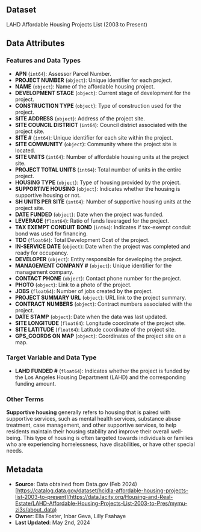## Dataset
LAHD Affordable Housing Projects List (2003 to Present)

## Data Attributes

### Features and Data Types

- **APN** (`int64`): Assessor Parcel Number.
- **PROJECT NUMBER** (`object`): Unique identifier for each project.
- **NAME** (`object`): Name of the affordable housing project.
- **DEVELOPMENT STAGE** (`object`): Current stage of development for the project.
- **CONSTRUCTION TYPE** (`object`): Type of construction used for the project.
- **SITE ADDRESS** (`object`): Address of the project site.
- **SITE COUNCIL DISTRICT** (`int64`): Council district associated with the project site.
- **SITE #** (`int64`): Unique identifier for each site within the project.
- **SITE COMMUNITY** (`object`): Community where the project site is located.
- **SITE UNITS** (`int64`): Number of affordable housing units at the project site.
- **PROJECT TOTAL UNITS** (`int64`): Total number of units in the entire project.
- **HOUSING TYPE** (`object`): Type of housing provided by the project.
- **SUPPORTIVE HOUSING** (`object`): Indicates whether the housing is supportive housing or not.
- **SH UNITS PER SITE** (`int64`): Number of supportive housing units at the project site.
- **DATE FUNDED** (`object`): Date when the project was funded.
- **LEVERAGE** (`float64`): Ratio of funds leveraged for the project.
- **TAX EXEMPT CONDUIT BOND** (`int64`): Indicates if tax-exempt conduit bond was used for financing.
- **TDC** (`float64`): Total Development Cost of the project.
- **IN-SERVICE DATE** (`object`): Date when the project was completed and ready for occupancy.
- **DEVELOPER** (`object`): Entity responsible for developing the project.
- **MANAGEMENT COMPANY #** (`object`): Unique identifier for the management company.
- **CONTACT PHONE** (`object`): Contact phone number for the project.
- **PHOTO** (`object`): Link to a photo of the project.
- **JOBS** (`float64`): Number of jobs created by the project.
- **PROJECT SUMMARY URL** (`object`): URL link to the project summary.
- **CONTRACT NUMBERS** (`object`): Contract numbers associated with the project.
- **DATE STAMP** (`object`): Date when the data was last updated.
- **SITE LONGITUDE** (`float64`): Longitude coordinate of the project site.
- **SITE LATITUDE** (`float64`): Latitude coordinate of the project site.
- **GPS_COORDS ON MAP** (`object`): Coordinates of the project site on a map.


### Target Variable and Data Type
- **LAHD FUNDED #** (`float64`): Indicates whether the project is funded by the Los Angeles Housing Department (LAHD) and the corresponding funding amount.

### Other Terms
**Supportive housing** generally refers to housing that is paired with supportive services, such as mental health services, substance abuse treatment, case management, and other supportive services, to help residents maintain their housing stability and improve their overall well-being. This type of housing is often targeted towards individuals or families who are experiencing homelessness, have disabilities, or have other special needs.

## Metadata

- **Source**: Data obtained from Data.gov (Feb 2024) [https://catalog.data.gov/dataset/hcidla-affordable-housing-projects-list-2003-to-present](https://data.lacity.org/Housing-and-Real-Estate/LAHD-Affordable-Housing-Projects-List-2003-to-Pres/mymu-zi3s/about_data)
- **Owner**: Ella Foster, Inbar Geva, Lilly Fsahaye
- **Last Updated**: May 2nd, 2024
